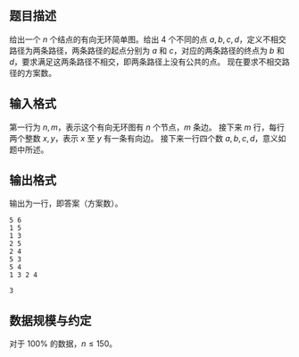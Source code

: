 ## 题目描述

给出一个 $n$ 个结点的有向无环简单图。给出 $4$ 个不同的点 $a,b,c,d$，定义不相交路径为两条路径，两条路径的起点分别为 $a$ 和 $c$，对应的两条路径的终点为 $b$ 和 $d$，要求满足这两条路径不相交，即两条路径上没有公共的点。 现在要求不相交路径的方案数。

## 输入格式

第一行为 $n,m$，表示这个有向无环图有 $n$ 个节点，$m$ 条边。 接下来 $m$ 行，每行两个整数 $x,y$，表示 $x$ 至 $y$ 有一条有向边。 接下来一行四个数 $a,b,c,d$，意义如题中所述。

## 输出格式

输出为一行，即答案（方案数）。

```input1
5 6
1 5
1 3
2 5
2 4
5 3
5 4
1 3 2 4
```

```output1
3
```

## 数据规模与约定

对于 $100\%$ 的数据，$n\leq 150$。